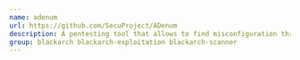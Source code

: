 ```yaml
---
name: adenum
url: https://github.com/SecuProject/ADenum
description: A pentesting tool that allows to find misconfiguration through the the protocol LDAP and exploit some of those weaknesses with kerberos.
group: blackarch blackarch-exploitation blackarch-scanner
---
```

